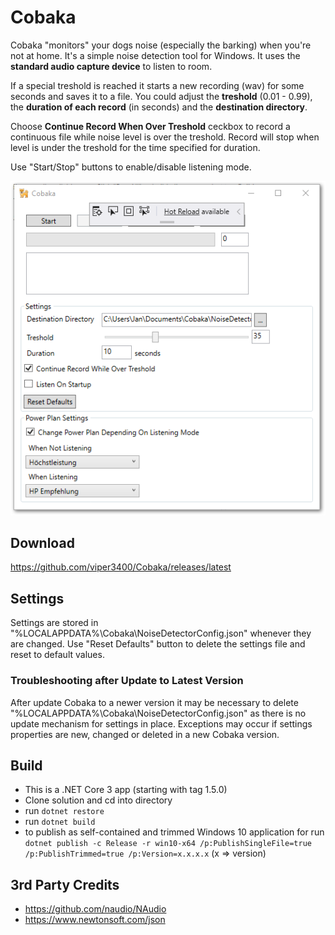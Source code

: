 # Cobaka

Cobaka "monitors" your dogs noise (especially the barking) when you're not at home. It's a simple noise detection tool for Windows. It uses the **standard audio capture device** to listen to room.

If a special treshold is reached it starts a new recording (wav) for some seconds and saves it to a file. You could adjust the **treshold** (0.01 - 0.99), the **duration of each record** (in seconds) and the **destination directory**.

Choose **Continue Record When Over Treshold** ceckbox to record a continuous file while noise level is over the treshold. Record will stop when level is under the treshold for the time specified for duration.

Use "Start/Stop" buttons to enable/disable listening mode.

![AppWindow](https://github.com/viper3400/Cobaka/blob/master/CobakaMainWindow.png)

## Download

https://github.com/viper3400/Cobaka/releases/latest

## Settings

Settings are stored in "%LOCALAPPDATA%\Cobaka\NoiseDetectorConfig.json" whenever they are changed. Use "Reset Defaults" button to delete the settings file and reset to default values.

### Troubleshooting after Update to Latest Version

After update Cobaka to a newer version it may be necessary to delete "%LOCALAPPDATA%\Cobaka\NoiseDetectorConfig.json" as there is no update mechanism for settings in place. Exceptions may occur if settings properties are new, changed or deleted in a new Cobaka version.

## Build
* This is a .NET Core 3 app (starting with tag 1.5.0)
* Clone solution and cd into directory
* run ```dotnet restore```
* run ```dotnet build```
* to publish as self-contained and trimmed Windows 10 application for run ```dotnet publish -c Release -r win10-x64 /p:PublishSingleFile=true /p:PublishTrimmed=true /p:Version=x.x.x.x``` (x => version)

## 3rd Party Credits
* https://github.com/naudio/NAudio
* https://www.newtonsoft.com/json
